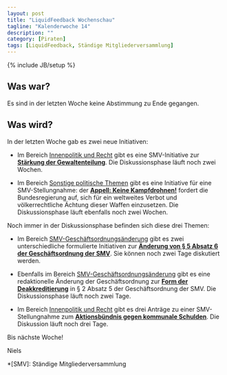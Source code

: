 ```yaml
---
layout: post
title: "LiquidFeedback Wochenschau"
tagline: "Kalenderwoche 14"
description: ""
category: [Piraten]
tags: [LiquidFeedback, Ständige Mitgliederversammlung]
---
```

{% include JB/setup %}

## Was war?

Es sind in der letzten Woche keine Abstimmung zu Ende gegangen.

## Was wird?

In der letzten Woche gab es zwei neue Initiativen:

- Im Bereich [Innenpolitik und Recht](https://lqpp.de/smvmv/area/show/1.html) gibt es eine SMV-Initiative zur [**Stärkung der Gewaltenteilung**](https://lqpp.de/smvmv/initiative/show/17.html). Die Diskussionsphase läuft noch zwei Wochen.

- Im Bereich [Sonstige politische Themen](https://lqpp.de/smvmv/area/show/7.html) gibt es eine Initiative für eine SMV-Stellungnahme: der [**Appell: Keine Kampfdrohnen!**](https://lqpp.de/smvmv/initiative/show/29.html) fordert die Bundesregierung auf, sich für ein weltweites Verbot und völkerrechtliche Ächtung dieser Waffen einzusetzen. Die Diskussionsphase läuft ebenfalls noch zwei Wochen.

Noch immer in der Diskussionsphase befinden sich diese drei Themen:

- Im Bereich [SMV-Geschäftsordnungsänderung](https://lqpp.de/smvmv/issue/show/6.html) gibt es zwei unterschiedliche formulierte Initiativen zur [**Änderung von § 5 Absatz 6 der Geschäftsordnung der SMV**](https://lqpp.de/smvmv/issue/show/5.html). Sie können noch zwei Tage diskutiert werden.

- Ebenfalls im Bereich [SMV-Geschäftsordnungsänderung](https://lqpp.de/smvmv/issue/show/6.html) gibt es eine redaktionelle Änderung der Geschäftsordnung zur [**Form der Deakkreditierung**](https://lqpp.de/smvmv/initiative/show/11.html) in § 2 Absatz 5 der Geschäftsordnung der SMV. Die Diskussionsphase läuft noch zwei Tage.

- Im Bereich [Innenpolitik und Recht](https://lqpp.de/smvmv/area/show/1.html) gibt es drei Anträge zu einer SMV-Stellungnahme zum [**Aktionsbündnis gegen kommunale Schulden**](https://lqpp.de/smvmv/initiative/show/13.html). Die Diskussion läuft noch drei Tage.

Bis nächste Woche!

Niels

*[SMV]: Ständige Mitgliederversammlung
